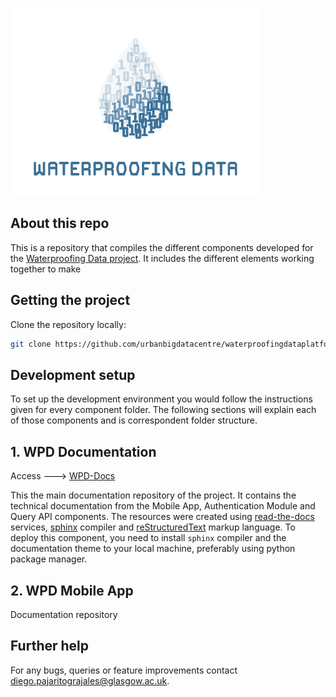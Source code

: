 
![](wpd_logo.png)


## About this repo

This is a repository that compiles the different components developed for the [Waterproofing Data project](https://www.ubdc.ac.uk/research/research-projects/urban-sustainability-participation/waterproofing-data/).
It includes the different elements working together to make

## Getting the project

Clone the repository locally:

```sh
git clone https://github.com/urbanbigdatacentre/waterproofingdataplatform.git
```

## Development setup

To set up the development environment you would follow the instructions given for every component folder. 
The following sections will explain each of those components and is correspondent folder structure.

## 1. WPD Documentation
Access ---> [WPD-Docs](WPD-Doccumentation)

This the main documentation repository of the project. 
It contains the technical documentation from the Mobile App, Authentication Module and Query API components.
The resources were created using [read-the-docs](https://readthedocs.org/) services, [sphinx](https://www.sphinx-doc.org/en/master/index.html) compiler and [reStructuredText](https://docutils.sourceforge.io/rst.html) markup language.
To deploy this component, you need to install `sphinx` compiler and the documentation theme to your local machine, preferably using python package manager. 

## 2. WPD Mobile App
Documentation repository


## Further help
For any bugs, queries or feature improvements contact <diego.pajaritograjales@glasgow.ac.uk>.
